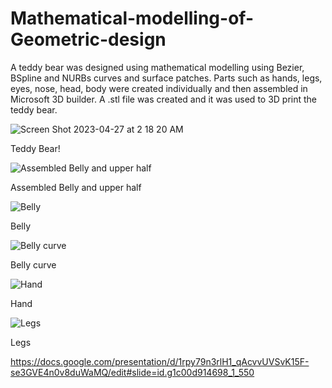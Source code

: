 # Mathematical-modelling-of-Geometric-design

A teddy bear was designed using mathematical modelling using Bezier, BSpline and NURBs curves and surface patches.
 Parts such as hands, legs, eyes, nose, head, body were created individually and then assembled in Microsoft 3D builder.
A .stl file was created and it was used to 3D print the teddy bear.

![Screen Shot 2023-04-27 at 2 18 20 AM](https://user-images.githubusercontent.com/61206092/234790364-7516f59c-0ace-4cf4-95c3-46627f7b546f.png)

Teddy Bear!

![Assembled Belly and upper half](https://user-images.githubusercontent.com/61206092/234787660-0968d2e5-1fdf-4b37-87ed-68c740c2b0f2.png)

Assembled Belly and upper half

![Belly](https://user-images.githubusercontent.com/61206092/234787663-dcdbbc4a-16ee-45d1-a193-75507a910cc7.png)

Belly

![Belly curve](https://user-images.githubusercontent.com/61206092/234787668-20c038b2-30f8-48a8-9dd1-549c58f1aa11.png)

Belly curve

![Hand](https://user-images.githubusercontent.com/61206092/234787670-7845d417-098d-49ec-a6a7-01fc6430b7dd.png)

Hand

![Legs](https://user-images.githubusercontent.com/61206092/234787672-6bc06e17-63ca-4f9b-b059-b6ccd75a404a.png)

Legs


https://docs.google.com/presentation/d/1rpy79n3rlH1_qAcvvUVSvK15F-se3GVE4n0v8duWaMQ/edit#slide=id.g1c00d914698_1_550
